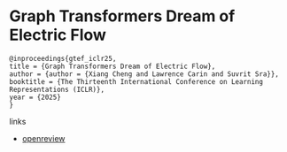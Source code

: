 # Graph Transformers Dream of Electric Flow

```
@inproceedings{gtef_iclr25,
title = {Graph Transformers Dream of Electric Flow},
author = {author = {Xiang Cheng and Lawrence Carin and Suvrit Sra}},
booktitle = {The Thirteenth International Conference on Learning Representations (ICLR)},
year = {2025}
}
```

links
- [openreview](https://openreview.net/forum?id=rWQDzq3O5c)
